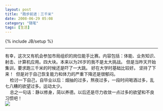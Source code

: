 ```yaml
---
layout: post
title: "跑步前进：三千米"
date: 2008-06-29 05:08
category: "随笔"
tags: [生活]
---
```

{% include JB/setup %}

----------------

有幸，这次又有机会参加市局组织的岗位能手比赛。内容包括：体能、业务知识、射击、计算机应用。四大块。本来以为26岁的我不是太大挑战。 但是当昨天开始集训，要求跑三千米的时候还是吓了一大跳。 好在大学时基础比较好。 坚持了下来！  但是对于自己恢复能力和体力的严重下降还是很郁闷。    
    检讨一下自己，自毕业以后：烟抽的过多，熬夜过多，一段时间喝酒过多，乱七八糟的欲望过多。运动太少。  
    总之一句话：静以修身，简以养德。以后还是尽力收敛一点过多的欲望和不良习惯吧！  
[![](http://www.itime.cn/Article/pic/200606/20060630122905626.jpg)](http://www.itime.cn/Article/pic/200606/20060630122905626.jpg)
